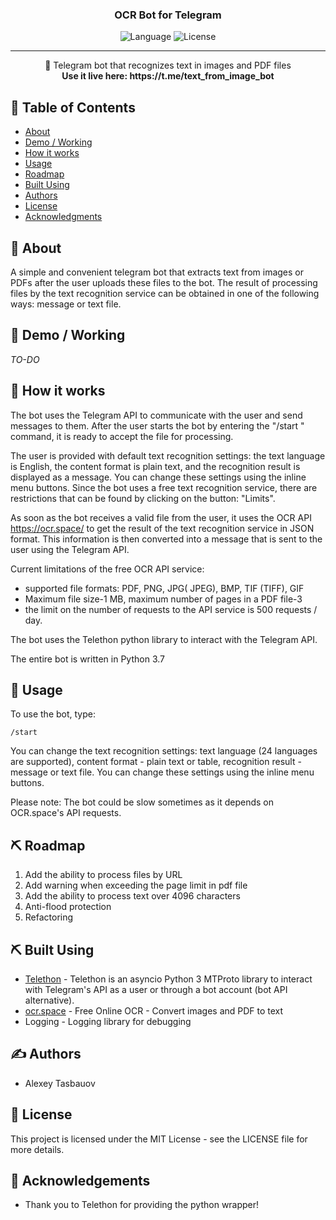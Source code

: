 <h3 align="center">OCR Bot for Telegram</h3>

<div align="center">

![Language](https://img.shields.io/badge/Python-3.7-blue.svg)
![License](https://img.shields.io/badge/license-MIT-blue.svg)

</div>

---

<p align="center"> 🤖 Telegram bot that recognizes text in images and PDF files
    <br>
  <b>Use it live here: https://t.me/text_from_image_bot</b>
</p>

## 📝 Table of Contents
+ [About](#about)
+ [Demo / Working](#demo)
+ [How it works](#working)
+ [Usage](#usage)
+ [Roadmap](#roadmap)
+ [Built Using](#built_using)
+ [Authors](#authors)
+ [License](#license)
+ [Acknowledgments](#acknowledgement)

## 🧐 About <a name = "about"></a>
A simple and convenient telegram bot that extracts text from images or PDFs after the user uploads these files to the bot. The result of processing files by the text recognition service can be obtained in one of the following ways: message or text file.

## 🎥 Demo / Working <a name = "demo"></a>
_TO-DO_

## 💭 How it works <a name = "working"></a>

The bot uses the Telegram API to communicate with the user and send messages to them. After the user starts the bot by entering the "/start " command, it is ready to accept the file for processing.

The user is provided with default text recognition settings: the text language is English, the content format is plain text, and the recognition result is displayed as a message. You can change these settings using the inline menu buttons. Since the bot uses a free text recognition service, there are restrictions that can be found by clicking on the button: "Limits".

As soon as the bot receives a valid file from the user, it uses the OCR API https://ocr.space/ to get the result of the text recognition service in JSON format. This information is then converted into a message that is sent to the user using the Telegram API.

Current limitations of the free OCR API service:
- supported file formats: PDF, PNG, JPG( JPEG), BMP, TIF (TIFF), GIF
- Maximum file size-1 MB, maximum number of pages in a PDF file-3
- the limit on the number of requests to the API service is 500 requests / day.

The bot uses the Telethon python library to interact with the Telegram API.

The entire bot is written in Python 3.7

## 🎈 Usage <a name = "usage"></a>

To use the bot, type:
```
/start
```
You can change the text recognition settings: text language (24 languages are supported), content format - plain text or table, recognition result - message or text file. You can change these settings using the inline menu buttons.

Please note: The bot could be slow sometimes as it depends on OCR.space's API requests.

## ⛏️ Roadmap <a name = "roadmap"></a>
1. Add the ability to process files by URL
2. Add warning when exceeding the page limit in pdf file
3. Add the ability to process text over 4096 characters
4. Anti-flood protection
5. Refactoring

## ⛏️ Built Using <a name = "built_using"></a>
+ [Telethon](https://github.com/LonamiWebs/Telethon) - Telethon is an asyncio Python 3 MTProto library to interact with Telegram's API as a user or through a bot account (bot API alternative).
+ [ocr.space](https://ocr.space/) - Free Online OCR - Convert images and PDF to text
+ Logging - Logging library for debugging

## ✍️ Authors <a name = "authors"></a>
+ Alexey Tasbauov

## 📗 License <a name = "license"></a>
This project is licensed under the MIT License - see the LICENSE file for more details.

## 🎉 Acknowledgements <a name = "acknowledgement"></a>
+ Thank you to Telethon for providing the python wrapper!
